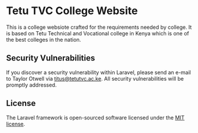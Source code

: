 # Tetu TVC College Website

This is a college websiote crafted for the requirements needed by college. It is based on Tetu Technical and Vocational college in Kenya which is one of the best colleges in the nation.

## Security Vulnerabilities

If you discover a security vulnerability within Laravel, please send an e-mail to Taylor Otwell via [titus@tetutvc.ac.ke](mailto:titus@tetutvc.ac.ke). All security vulnerabilities will be promptly addressed.

## License

The Laravel framework is open-sourced software licensed under the [MIT license](https://opensource.org/licenses/MIT).
